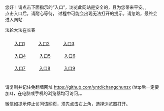 您好！请点击下面指示的“入口”，浏览此网站是安全的，且为您带来平安。。 <br/>
点击入口后，请耐心等待， 过程中可能会出现无法打开的提示，请忽略，最终会进入网站. </br>

法轮大法在长春<br/>
<div style="padding:10px"><a style="margin:20px" target="_blank" href="https://d2bdlb120ywbb4.cloudfront.net/2Qpsp?hzggk" id="ccLink1" rel="nofollow">入口1</a> <a target="_blank" style="margin:20px" href="https://dl7vsogvd3jio.cloudfront.net/2Qpsp?ejnsbp" id="ccLink2" rel="nofollow">入口2</a> <a style="margin:20px" target="_blank" href="https://d3aedctdyj0yu8.cloudfront.net/2Qpsp?jfxrknlq" id="ccLink3" rel="nofollow">入口3</a></div>

<div style="padding:10px" ><a style="margin:20px" target="_blank" href="https://d2bdlb120ywbb4.cloudfront.net/2Qpsp?hzggk" id="ccLink4" rel="nofollow">入口4</a> <a style="margin:20px" href="https://dl7vsogvd3jio.cloudfront.net/2Qpsp?ejnsbp" target="_blank" id="ccLink5" rel="nofollow">入口5</a> <a style="margin:20px" href="https://d3aedctdyj0yu8.cloudfront.net/2Qpsp?jfxrknlq" target="_blank" id="ccLink6" rel="nofollow">入口6</a></div>

<div style="padding:10px"><a style="margin:20px" target="_blank" href="https://d2bdlb120ywbb4.cloudfront.net/2Qpsp?hzggk" id="ccLink7" rel="nofollow">入口7</a> <a style="margin:20px" href="https://dl7vsogvd3jio.cloudfront.net/2Qpsp?ejnsbp" target="_blank" id="ccLink8" rel="nofollow">入口8</a> <a style="margin:20px" target="_blank" href="https://d3aedctdyj0yu8.cloudfront.net/2Qpsp?jfxrknlq" id="ccLink9" rel="nofollow">入口9</a></div>

<br/>



请复制并记住免翻墙网址 https://github.com/yntd/changchunzx (http后一定要加s)，在电脑或手机的浏览器均可访问。。<br/>

微信如提示停止访问该网页，须先点击右上角，选择浏览器打开。
